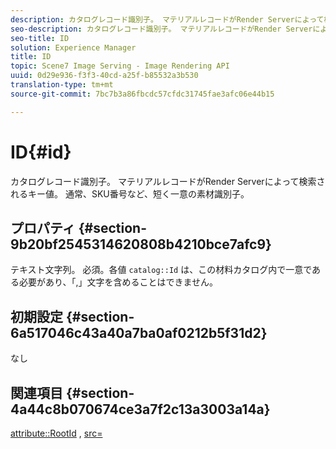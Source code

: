 ```yaml
---
description: カタログレコード識別子。 マテリアルレコードがRender Serverによって検索されるキー値。 通常、SKU番号など、短く一意の素材識別子。
seo-description: カタログレコード識別子。 マテリアルレコードがRender Serverによって検索されるキー値。 通常、SKU番号など、短く一意の素材識別子。
seo-title: ID
solution: Experience Manager
title: ID
topic: Scene7 Image Serving - Image Rendering API
uuid: 0d29e936-f3f3-40cd-a25f-b85532a3b530
translation-type: tm+mt
source-git-commit: 7bc7b3a86fbcdc57cfdc31745fae3afc06e44b15

---
```



# ID{#id}

カタログレコード識別子。 マテリアルレコードがRender Serverによって検索されるキー値。 通常、SKU番号など、短く一意の素材識別子。

## プロパティ {#section-9b20bf2545314620808b4210bce7afc9}

テキスト文字列。 必須。各値 `catalog::Id` は、この材料カタログ内で一意である必要があり、「,」文字を含めることはできません。

## 初期設定 {#section-6a517046c43a40a7ba0af0212b5f31d2}

なし

## 関連項目 {#section-4a44c8b070674ce3a7f2c13a3003a14a}

[attribute::RootId](../../../../../ir-api/material-cat/image-rendering-api-ref/c-ir-material-catalog/c-ir-attributes-reference/r-ir-rootid.md#reference-54b42b7125824be593378c1accb70d5a) , [src=](../../../../../ir-api/http-protocol/image-rendering-api-ref/c-ir-http-protocol-ref/c-ir-http-protocol-command-reference/r-ir-src.md#reference-62c98abad22149d68d405ed6aaff8272)
